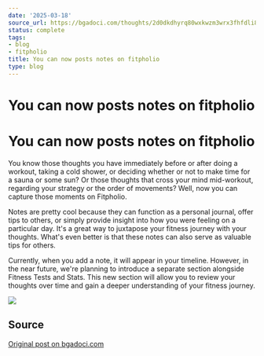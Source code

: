 ```yaml
---
date: '2025-03-18'
source_url: https://bgadoci.com/thoughts/2d0dkdhyrq80wxkwzm3wrx3fhfdli8
status: complete
tags:
- blog
- fitpholio
title: You can now posts notes on fitpholio
type: blog
---
```


# You can now posts notes on fitpholio

# You can now posts notes on fitpholio

You know those thoughts you have immediately before or after doing a workout, taking a cold shower, or deciding whether or not to make time for a sauna or some sun? Or those thoughts that cross your mind mid-workout, regarding your strategy or the order of movements? Well, now you can capture those moments on Fitpholio.

Notes are pretty cool because they can function as a personal journal, offer tips to others, or simply provide insight into how you were feeling on a particular day. It's a great way to juxtapose your fitness journey with your thoughts. What's even better is that these notes can also serve as valuable tips for others.

Currently, when you add a note, it will appear in your timeline. However, in the near future, we're planning to introduce a separate section alongside Fitness Tests and Stats. This new section will allow you to review your thoughts over time and gain a deeper understanding of your fitness journey.

![](images/large_Screenshot_2023_05_23_at_11_58_37_PM_74e0db4351.png)

## Source
[Original post on bgadoci.com](https://bgadoci.com/thoughts/2d0dkdhyrq80wxkwzm3wrx3fhfdli8)